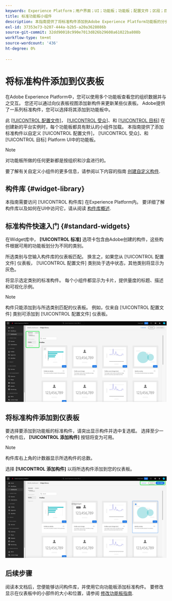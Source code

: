 ```yaml
---
keywords: Experience Platform；用户界面；UI；功能板；功能板；配置文件；区段；目标；许可证使用情况
title: 标准功能板小组件
description: 本指南提供了将标准构件添加到Adobe Experience Platform功能板的分步说明。
exl-id: 37353e73-b207-444a-b2b5-a20a3628086b
source-git-commit: 32dd90018c990e7013d826b29608a61022ba808b
workflow-type: tm+mt
source-wordcount: '436'
ht-degree: 0%

---
```


# 将标准构件添加到仪表板

在Adobe Experience Platform中，您可以使用多个功能板查看您的组织数据并与之交互。 您还可以通过向仪表板视图添加新构件来更新某些仪表板。 Adobe提供了一系列标准构件，您可以选择将其添加到功能板中。

此 [[!UICONTROL 配置文件]](../guides/profiles.md#default-widgets)， [[!UICONTROL 受众]](../guides/audiences.md#default-widgets)、和 [[!UICONTROL 目标]](../guides/destinations.md#default-widgets) 在创建新的平台实例时，每个功能板都具有默认的小组件加载。 本指南提供了添加标准构件以自定义 [!UICONTROL 配置文件]， [!UICONTROL 受众]、和 [!UICONTROL 目标] Platform UI中的功能板。

>[!NOTE]
>
>对功能板所做的任何更新都是按组织和沙盒进行的。

要了解有关自定义小组件的更多信息，请参阅以下内容的指南 [创建自定义构件](custom-widgets.md).

## 构件库 {#widget-library}

本指南需要访问 [!UICONTROL 构件库] 在Experience Platform内。 要详细了解构件库以及如何在UI中访问它，请从阅读 [构件库概述](widget-library.md).

## 标准构件快速入门 {#standard-widgets}

在Widget库中， **[!UICONTROL 标准]** 选项卡包含由Adobe创建的构件，这些构件根据可用的功能板划分为不同的类别。

所选类别与您输入构件库的仪表板匹配。 换言之，如果您从 [!UICONTROL 配置文件] 仪表板， [!UICONTROL 配置文件] 类别处于选中状态，其他类别将显示为灰色。

将显示选定类别的标准构件。 每个小组件都显示为卡片，提供量度的标题、描述和可视化示例。

>[!NOTE]
>
>构件只能添加到与所选类别匹配的仪表板。 例如，仅来自 [!UICONTROL 配置文件] 类别可添加到 [!UICONTROL 配置文件] 仪表板。

![突出显示了“标准”选项卡和可用类别的小组件库工作区。](../images/customization/standard-widgets.png)

## 将标准构件添加到仪表板

要选择要添加到功能板的标准构件，请突出显示构件并选中复选框。 选择至少一个构件后， **[!UICONTROL 添加构件]** 按钮将变为可用。

>[!NOTE]
>
>构件库右上角的计数器显示所选构件的总数。

选择 **[!UICONTROL 添加构件]** 以将所选构件添加到您的仪表板。

![已选择小组件且突出显示添加小组件和取消的小组件库工作区。](../images/customization/add-widget.png)

## 后续步骤

阅读本文档后，您便能够访问构件库，并使用它向功能板添加标准构件。 要修改显示在仪表板中的小部件的大小和位置，请参阅 [修改功能板指南](modify.md).
